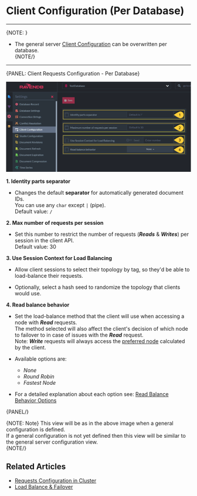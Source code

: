 ﻿# Client Configuration (Per Database)
---

{NOTE: }

* The general server [Client Configuration](../../../studio/server/client-configuration) can be overwritten per database.  
{NOTE/}

---

{PANEL: Client Requests Configuration - Per Database}

![Figure 1. Client Configuration Per Database](images/client-configuration-database-1.png "Specific Client Configuration Per Database")


**1. Identity parts separator**  

  * Changes the default **separator** for automatically generated document IDs.  
    You can use any `char` except `|` (pipe).  
    Default value: `/`  

**2. Max number of requests per session**  

  * Set this number to restrict the number of requests (***Reads*** & ***Writes***) per session in the client API.  
    Default value: 30  

**3. Use Session Context for Load Balancing**  

  * Allow client sessions to select their topology by tag, 
    so they'd be able to load-balance their requests.  
  
  * Optionally, select a hash seed to randomize the topology that clients would use.  

**4. Read balance behavior**  

  * Set the load-balance method that the client will use when accessing a node with ***Read*** requests.  
    The method selected will also affect the client's decision of which node to failover to in case of issues with the ***Read*** request.  
    Note: ***Write*** requests will always access the [preferred node](../../client-api/configuration/load-balance-and-failover#preferred-node) calculated by the client.  

  * Available options are:  
     * _None_  
     * _Round Robin_  
     * _Fastest Node_  

  *  For a detailed explanation about each option see: [Read Balance Behavior Options](../../client-api/configuration/load-balance-and-failover#readbalancebehavior-options)  

{PANEL/}

{NOTE: Note}
This view will be as in the above image when a general configuration is defined.  
If a general configuration is not yet defined then this view will be similar to the general server configuration view.  
{NOTE/}

## Related Articles

- [Requests Configuration in Cluster](../../../studio/server/client-configuration)
- [Load Balance & Failover](../../../client-api/configuration/load-balance-and-failover)
